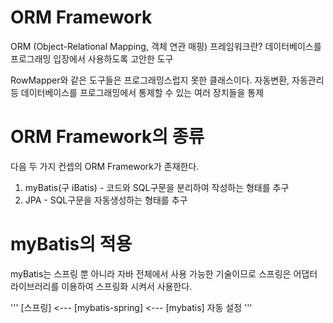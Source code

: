 # ORM Framework

ORM (Object-Relational Mapping, 객체 연관 매핑) 프레임워크란?
데이터베이스를 프로그래밍 입장에서 사용하도록 고안한 도구

RowMapper와 같은 도구들은 프로그래밍스럽지 못한 클래스이다.
자동변환, 자동관리 등 데이터베이스를 프로그래밍에서 통제할 수 있는 여러 장치들을 통제

# ORM Framework의 종류

다음 두 가지 컨셉의 ORM Framework가 존재한다.

1. myBatis(구 iBatis) - 코드와 SQL구문을 분리하여 작성하는 형태를 추구 
2. JPA - SQL구문을 자동생성하는 형태를 추구

# myBatis의 적용

myBatis는 스프링 뿐 아니라 자바 전체에서 사용 가능한 기술이므로
스프링은 어댑터 라이브러리를 이용하여 스프링화 시켜서 사용한다.

'''
	[스프링] <--- [mybatis-spring] <--- [mybatis]
							자동 설정
'''
				
			
